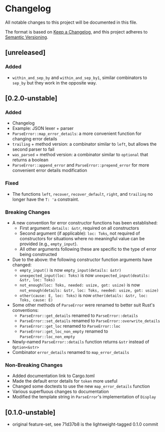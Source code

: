 # Changelog

All notable changes to this project will be documented in this file.

The format is based on [Keep a Changelog](https://keepachangelog.com/en/1.1.0/),
and this project adheres to [Semantic Versioning](https://semver.org/spec/v2.0.0.html).

## [unreleased]

### Added

- `within_and_sep_by` and `within_and_sep_by1`, similar combinators to `sep_by` but they work in the opposite way.

## [0.2.0-unstable]

### Added

- Changelog
- Example: JSON lexer + parser
- `ParseError::map_error_details`: a more convenient function for changing error details
- `trailing` + method version: a combinator similar to `left`, but allows the second parser to fail
- `was_parsed` + method version: a combinator similar to `optional` that returns a boolean
- `ParseError::append_error` and `ParseError::prepend_error` for more convenient error details modification

### Fixed

- The functions `left`, `recover`, `recover_default`, `right`, and `trailing` no longer have the `T: 'a` constraint.

### Breaking Changes
- A new convention for error constructor functions has been established:
    - First argument: `details: &str`, required on all constructors
    - Second argument (if applicable): `loc: Toks`, not required of constructors for situations where no meaningful value can be provided (e.g., `empty_input`).
    - All other arguments following these are specific to the type of error being constructed
- Due to the above: the following constructor function arguments have changed:
    - `empty_input()` is now `empty_input(details: &str)`
    - `unexpected_input(loc: Toks)` is now `unexpected_input(deatils: &str, loc: Toks)`
    - `not_enough(loc: Toks, needed: usize, got: usize)` is now `not_enough(details: &str, loc: Toks, needed: usize, got: usize)`
    - `other(cause: E, loc: Toks)` is now `other(details: &str, loc: Toks, cause: E)`
- Some other methods of `ParseError` were renamed to better suit Rust's conventions:
    - `ParseError::get_details` renamed to `ParseError::details`
    - `ParseError::set_details` renamed to `ParseError::overwrite_details`
    - `ParseError::get_loc` renamed to `ParseError::loc`
    - `ParseError::get_loc_non_empty` renamed to `ParseError::loc_non_empty`
- Newly-named `ParseError::details` function returns `&str` instead of `Option<&str>`
- Combinator `error_details` renamed to `map_error_details`

### Non-Breaking Changes
- Added documentation link to Cargo.toml
- Made the default error details for `token` more useful
- Changed some doctests to use the new `map_error_details` function
- Various superfluous changes to documentation
- Modified the template string in `ParseError`'s implementation of `Display`

## [0.1.0-unstable]

* original feature-set, see 71d37b8 is the lightweight-tagged 0.1.0 commit

